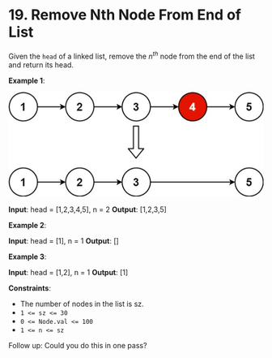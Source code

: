 <!-- @leetcode -->

# 19. Remove Nth Node From End of List

Given the `head` of a linked list, remove the $n^{th}$ node from the end of the list and return its head.

**Example 1**:

![ex1](./static/remove_ex1.jpg)

**Input**: head = [1,2,3,4,5], n = 2
**Output**: [1,2,3,5]

**Example 2**:

**Input**: head = [1], n = 1
**Output**: []

**Example 3**:

**Input**: head = [1,2], n = 1
**Output**: [1]

**Constraints**:

- The number of nodes in the list is sz.
- `1 <= sz <= 30`
- `0 <= Node.val <= 100`
- `1 <= n <= sz`

Follow up: Could you do this in one pass?
